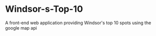 # Windsor-s-Top-10
A front-end web application providing Windsor's top 10 spots using the google map api
